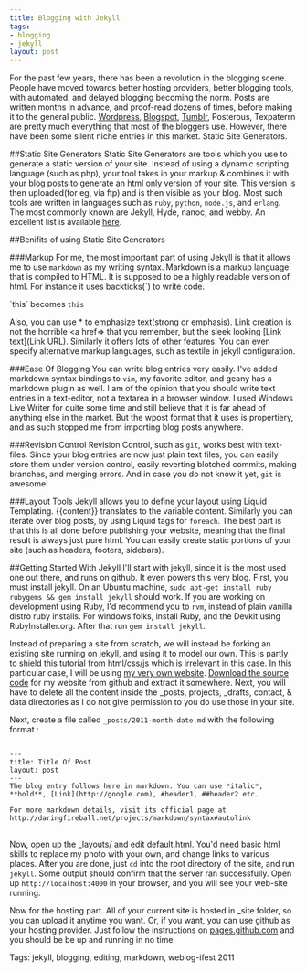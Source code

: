 ```yaml
---
title: Blogging with Jekyll
tags: 
- blogging
- jekyll
layout: post
---
```

For the past few years, there has been a revolution in the blogging scene. People have moved towards better hosting providers, better blogging tools, with automated, and delayed blogging becoming the norm. Posts are written months in advance, and proof-read dozens of times, before making it to the general public. [Wordpress](http://wordpress.com), [Blogspot](http://blogspot.com), [Tumblr](http://tumblr.com), Posterous, Texpaterrn are pretty much everything that most of the bloggers use. However, there have been some silent niche entries in this market. Static Site Generators.

##Static Site Generators
Static Site Generators are tools which you use to generate a static version of your site. Instead of using a dynamic scripting language (such as php), your tool takes in your markup & combines it with your blog posts to generate an html only version of your site. This version is then uploaded(for eg, via ftp) and is then visible as your blog. Most such tools are written in languages such as `ruby`, `python`, `node.js`, and `erlang`. The most commonly known are Jekyll, Hyde, nanoc, and webby. An excellent list is available [here](http://iwantmyname.com/blog/2011/02/list-static-website-generators.html).

##Benifits of using Static Site Generators

###Markup
For me, the most important part of using Jekyll is that it allows me to use `markdown` as my writing syntax. Markdown is a markup language that is compiled to HTML. It is supposed to be a highly readable version of html. For instance it uses backticks(`) to write code. 

\`this\` becomes `this`

Also, you can use * to emphasize text(strong or emphasis). Link creation is not the horrible &lt;a href=&gt; that you remember, but the sleek looking \[Link text\](Link URL). Similarly it offers lots of other features. You can even specify alternative markup languages, such as textile in jekyll configuration.

###Ease Of Blogging
You can write blog entries very easily. I've added markdown syntax bindings to `vim`, my favorite editor, and geany has a markdown plugin as well. I am of the opinion that you should write text entries in a text-editor, not a textarea in a browser window. I used Windows Live Writer for quite some time and still believe that it is far ahead of anything else in the market. But the wpost format that it uses is propertiery, and as such stopped me from importing blog posts anywhere.

###Revision Control
Revision Control, such as `git`, works best with text-files. Since your blog entries are now just plain text files, you can easily store them under version control, easily reverting blotched commits, making branches, and merging errors. And in case you do not know it yet, `git` is awesome!

###Layout Tools
Jekyll allows you to define your layout using Liquid Templating. \{\{content\}\} translates to the variable content. Similarly you can iterate over blog posts, by using Liquid tags for `foreach`. The best part is that this is all done before publishing your website, meaning that the final result is always just pure html. You can easily create static portions of your site (such as headers, footers, sidebars).

##Getting Started With Jekyll
I'll start with jekyll, since it is the most used one out there, and runs on github. It even powers this very blog. First, you must install jekyll. On an Ubuntu machine, `sudo apt-get install ruby rubygems && gem install jekyll` should work. If you are working on development using Ruby, I'd recommend you to `rvm`, instead of plain vanilla distro ruby installs. For windows folks, install Ruby, and the Devkit using RubyInstaller.org. After that run `gem install jekyll`. 

Instead of preparing a site from scratch, we will instead be forking an existing site running on jekyll, and using it to model our own. This is partly to shield this tutorial from html/css/js which is irrelevant in this case. In this particular case, I will be using [my very own website](http://captnemo.in). [Download the source code](http://github.com/captn3m0/captn3m0.github.com) for my website from github and extract it somewhere. Next, you will have to delete all the content inside the _posts, projects, _drafts, contact, & data directories as I do not give permission to you do use those in your site.

Next, create a file called `_posts/2011-month-date.md` with the following format :
<pre>
<code class="prettyprint">
---
title: Title Of Post
layout: post
---
The blog entry follows here in markdown. You can use *italic*, **bold**, [Link](http://google.com), #header1, ##header2 etc.

For more markdown details, visit its official page at http://daringfireball.net/projects/markdown/syntax#autolink
</code>
</pre>

Now, open up the _layouts/ and edit default.html. You'd need basic html skills to replace my photo with your own, and change links to various places. After you are done, just `cd` into the root directory of the site, and run `jekyll`. Some output should confirm that the server ran successfully. Open up `http://localhost:4000` in your browser, and you will see your web-site running.

Now for the hosting part. All of your current site is hosted in _site folder, so you can upload it anytime you want. Or, if you want, you can use github as your hosting provider. Just follow the instructions on [pages.github.com](http://pages.github.com) and you should be be up and running in no time.

Tags: jekyll, blogging, editing, markdown, weblog-ifest 2011
